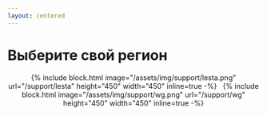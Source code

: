 ```yaml
---
layout: centered
---
```


# Выберите свой регион

<div style="text-align: center">
{% include block.html image="/assets/img/support/lesta.png" url="/support/lesta" height="450" width="450" inline=true -%}
&nbsp;
{% include block.html image="/assets/img/support/wg.png" url="/support/wg" height="450" width="450" inline=true -%}
</div>
